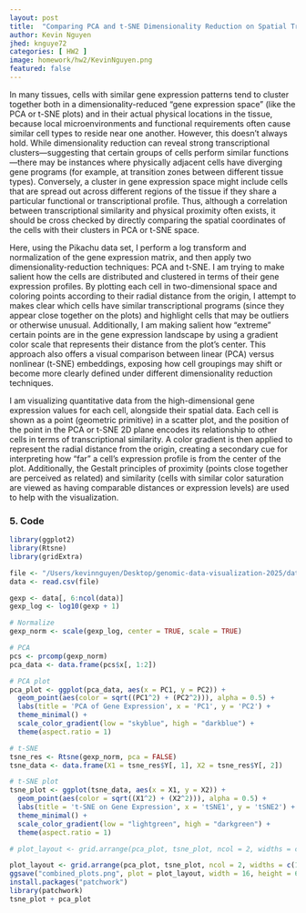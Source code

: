 ```yaml
---
layout: post
title:  "Comparing PCA and t-SNE Dimensionality Reduction on Spatial Transcriptomics Dataset"
author: Kevin Nguyen
jhed: knguye72
categories: [ HW2 ]
image: homework/hw2/KevinNguyen.png
featured: false
---
```


In many tissues, cells with similar gene expression patterns tend to cluster together both in a dimensionality-reduced “gene expression space” (like the PCA or t-SNE plots) and in their actual physical locations in the tissue, because local microenvironments and functional requirements often cause similar cell types to reside near one another. However, this doesn’t always hold. While dimensionality reduction can reveal strong transcriptional clusters—suggesting that certain groups of cells perform similar functions—there may be instances where physically adjacent cells have diverging gene programs (for example, at transition zones between different tissue types). Conversely, a cluster in gene expression space might include cells that are spread out across different regions of the tissue if they share a particular functional or transcriptional profile. Thus, although a correlation between transcriptional similarity and physical proximity often exists, it should be cross checked by directly comparing the spatial coordinates of the cells with their clusters in PCA or t-SNE space.

Here, using the Pikachu data set, I perform a log transform and normalization of the gene expression matrix, and then apply two dimensionality-reduction techniques: PCA and t-SNE. I am trying to make salient how the cells are distributed and clustered in terms of their gene expression profiles. By plotting each cell in two-dimensional space and coloring points according to their radial distance from the origin, I attempt to makes clear which cells have similar transcriptional programs (since they appear close together on the plots) and highlight cells that may be outliers or otherwise unusual. Additionally, I am making salient how “extreme” certain points are in the gene expression landscape by using a gradient color scale that represents their distance from the plot’s center. This approach also offers a visual comparison between linear (PCA) versus nonlinear (t-SNE) embeddings, exposing how cell groupings may shift or become more clearly defined under different dimensionality reduction techniques.

I am visualizing quantitative data from the high-dimensional gene expression values for each cell, alongside their spatial data. Each cell is shown as a point (geometric primitive) in a scatter plot, and the position of the point in the PCA or t-SNE 2D plane encodes its relationship to other cells in terms of transcriptional similarity. A color gradient is then applied to represent the radial distance from the origin, creating a secondary cue for interpreting how “far” a cell’s expression profile is from the center of the plot. Additionally, the Gestalt principles of proximity (points close together are perceived as related) and similarity (cells with similar color saturation are viewed as having comparable distances or expression levels) are used to help with the visualization.

### 5. Code

``` r
library(ggplot2)
library(Rtsne)
library(gridExtra)

file <- "/Users/kevinnguyen/Desktop/genomic-data-visualization-2025/data/pikachu.csv.gz"
data <- read.csv(file)

gexp <- data[, 6:ncol(data)]
gexp_log <- log10(gexp + 1) 

# Normalize
gexp_norm <- scale(gexp_log, center = TRUE, scale = TRUE)

# PCA
pcs <- prcomp(gexp_norm)
pca_data <- data.frame(pcs$x[, 1:2])

# PCA plot
pca_plot <- ggplot(pca_data, aes(x = PC1, y = PC2)) +
  geom_point(aes(color = sqrt((PC1^2) + (PC2^2))), alpha = 0.5) +
  labs(title = 'PCA of Gene Expression', x = 'PC1', y = 'PC2') +
  theme_minimal() +
  scale_color_gradient(low = "skyblue", high = "darkblue") +
  theme(aspect.ratio = 1) 

# t-SNE
tsne_res <- Rtsne(gexp_norm, pca = FALSE)
tsne_data <- data.frame(X1 = tsne_res$Y[, 1], X2 = tsne_res$Y[, 2])

# t-SNE plot
tsne_plot <- ggplot(tsne_data, aes(x = X1, y = X2)) +
  geom_point(aes(color = sqrt((X1^2) + (X2^2))), alpha = 0.5) +
  labs(title = 't-SNE on Gene Expression', x = 'tSNE1', y = 'tSNE2') +
  theme_minimal() +
  scale_color_gradient(low = "lightgreen", high = "darkgreen") +
  theme(aspect.ratio = 1) 

# plot_layout <- grid.arrange(pca_plot, tsne_plot, ncol = 2, widths = c(1, 1))

plot_layout <- grid.arrange(pca_plot, tsne_plot, ncol = 2, widths = c(1.5, 1.5), heights = c(1, 1))
ggsave("combined_plots.png", plot = plot_layout, width = 16, height = 6, dpi = 300)
install.packages("patchwork")
library(patchwork)
tsne_plot + pca_plot

```
